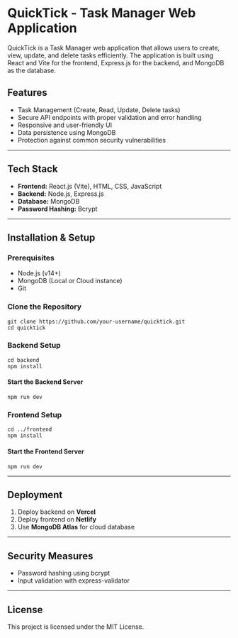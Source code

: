 # QuickTick - Task Manager Web Application

QuickTick is a Task Manager web application that allows users to create, view, update, and delete tasks efficiently. The application is built using React and Vite for the frontend, Express.js for the backend, and MongoDB as the database.

## Features

- Task Management (Create, Read, Update, Delete tasks)
- Secure API endpoints with proper validation and error handling
- Responsive and user-friendly UI
- Data persistence using MongoDB
- Protection against common security vulnerabilities

---
## Tech Stack

- **Frontend:** React.js (Vite), HTML, CSS, JavaScript
- **Backend:** Node.js, Express.js
- **Database:** MongoDB
- **Password Hashing:** Bcrypt

---
## Installation & Setup

### Prerequisites

- Node.js (v14+)
- MongoDB (Local or Cloud instance)
- Git

### Clone the Repository

```
git clone https://github.com/your-username/quicktick.git
cd quicktick
```

### Backend Setup

```
cd backend
npm install
```

#### Start the Backend Server

```
npm run dev
```

### Frontend Setup

```
cd ../frontend
npm install
```

#### Start the Frontend Server

```
npm run dev
```

---
## Deployment

1. Deploy backend on **Vercel**
2. Deploy frontend on **Netlify**
3. Use **MongoDB Atlas** for cloud database

---
## Security Measures

- Password hashing using bcrypt
- Input validation with express-validator

---
## License

This project is licensed under the MIT License.

